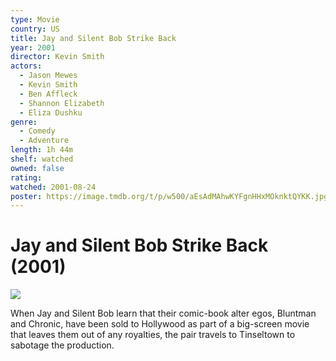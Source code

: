```yaml
---
type: Movie
country: US
title: Jay and Silent Bob Strike Back
year: 2001
director: Kevin Smith
actors:
  - Jason Mewes
  - Kevin Smith
  - Ben Affleck
  - Shannon Elizabeth
  - Eliza Dushku
genre:
  - Comedy
  - Adventure
length: 1h 44m
shelf: watched
owned: false
rating:
watched: 2001-08-24
poster: https://image.tmdb.org/t/p/w500/aEsAdMAhwKYFgnHHxMOknktQYKK.jpg
---
```


# Jay and Silent Bob Strike Back (2001)

![](https://image.tmdb.org/t/p/w500/aEsAdMAhwKYFgnHHxMOknktQYKK.jpg)

When Jay and Silent Bob learn that their comic-book alter egos, Bluntman and Chronic, have been sold to Hollywood as part of a big-screen movie that leaves them out of any royalties, the pair travels to Tinseltown to sabotage the production.